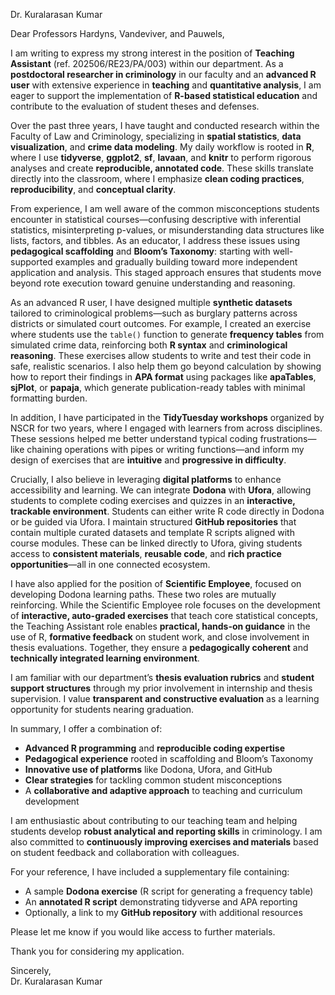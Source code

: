 Dr. Kuralarasan Kumar

Dear Professors Hardyns, Vandeviver, and Pauwels,

I am writing to express my strong interest in the position of **Teaching Assistant** (ref. 202506/RE23/PA/003) within our department. As a **postdoctoral researcher in criminology** in our faculty and an **advanced R user** with extensive experience in **teaching** and **quantitative analysis**, I am eager to support the implementation of **R-based statistical education** and contribute to the evaluation of student theses and defenses.

Over the past three years, I have taught and conducted research within the Faculty of Law and Criminology, specializing in **spatial statistics**, **data visualization**, and **crime data modeling**. My daily workflow is rooted in **R**, where I use **tidyverse**, **ggplot2**, **sf**, **lavaan**, and **knitr** to perform rigorous analyses and create **reproducible, annotated code**. These skills translate directly into the classroom, where I emphasize **clean coding practices**, **reproducibility**, and **conceptual clarity**.

From experience, I am well aware of the common misconceptions students encounter in statistical courses—confusing descriptive with inferential statistics, misinterpreting p-values, or misunderstanding data structures like lists, factors, and tibbles. As an educator, I address these issues using **pedagogical scaffolding** and **Bloom’s Taxonomy**: starting with well-supported examples and gradually building toward more independent application and analysis. This staged approach ensures that students move beyond rote execution toward genuine understanding and reasoning.

As an advanced R user, I have designed multiple **synthetic datasets** tailored to criminological problems—such as burglary patterns across districts or simulated court outcomes. For example, I created an exercise where students use the `table()` function to generate **frequency tables** from simulated crime data, reinforcing both **R syntax** and **criminological reasoning**. These exercises allow students to write and test their code in safe, realistic scenarios. I also help them go beyond calculation by showing how to report their findings in **APA format** using packages like **apaTables**, **sjPlot**, or **papaja**, which generate publication-ready tables with minimal formatting burden.

In addition, I have participated in the **TidyTuesday workshops** organized by NSCR for two years, where I engaged with learners from across disciplines. These sessions helped me better understand typical coding frustrations—like chaining operations with pipes or writing functions—and inform my design of exercises that are **intuitive** and **progressive in difficulty**.

Crucially, I also believe in leveraging **digital platforms** to enhance accessibility and learning. We can integrate **Dodona** with **Ufora**, allowing students to complete coding exercises and quizzes in an **interactive, trackable environment**. Students can either write R code directly in Dodona or be guided via Ufora. I maintain structured **GitHub repositories** that contain multiple curated datasets and template R scripts aligned with course modules. These can be linked directly to Ufora, giving students access to **consistent materials**, **reusable code**, and **rich practice opportunities**—all in one connected ecosystem.

I have also applied for the position of **Scientific Employee**, focused on developing Dodona learning paths. These two roles are mutually reinforcing. While the Scientific Employee role focuses on the development of **interactive, auto-graded exercises** that teach core statistical concepts, the Teaching Assistant role enables **practical, hands-on guidance** in the use of R, **formative feedback** on student work, and close involvement in thesis evaluations. Together, they ensure a **pedagogically coherent** and **technically integrated learning environment**.

I am familiar with our department’s **thesis evaluation rubrics** and **student support structures** through my prior involvement in internship and thesis supervision. I value **transparent and constructive evaluation** as a learning opportunity for students nearing graduation.

In summary, I offer a combination of:

- **Advanced R programming** and **reproducible coding expertise**
- **Pedagogical experience** rooted in scaffolding and Bloom’s Taxonomy
- **Innovative use of platforms** like Dodona, Ufora, and GitHub
- **Clear strategies** for tackling common student misconceptions
- A **collaborative and adaptive approach** to teaching and curriculum development

I am enthusiastic about contributing to our teaching team and helping students develop **robust analytical and reporting skills** in criminology. I am also committed to **continuously improving exercises and materials** based on student feedback and collaboration with colleagues.

For your reference, I have included a supplementary file containing:
- A sample **Dodona exercise** (R script for generating a frequency table)
- An **annotated R script** demonstrating tidyverse and APA reporting
- Optionally, a link to my **GitHub repository** with additional resources

Please let me know if you would like access to further materials.

Thank you for considering my application.

Sincerely,  
Dr. Kuralarasan Kumar
